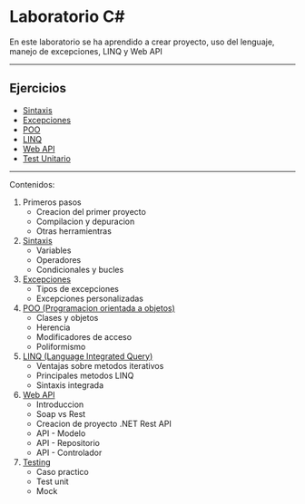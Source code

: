 # Laboratorio C#

En este laboratorio se ha aprendido a crear proyecto, uso del lenguaje, manejo de excepciones, LINQ y Web API

---

## Ejercicios

 - [Sintaxis](https://github.com/dahurtado/LemonCode/tree/main/csharp/SintaxisSol)
 - [Excepciones](https://github.com/dahurtado/LemonCode/tree/main/csharp/ExcepcionesSol)
 - [POO](https://github.com/dahurtado/LemonCode/tree/main/csharp/PooSol)
 - [LINQ](https://github.com/dahurtado/LemonCode/tree/main/csharp/LINQSol)
 - [Web API](https://github.com/dahurtado/LemonCode/tree/main/csharp/WebAPISol)
 - [Test Unitario](https://github.com/dahurtado/LemonCode/tree/main/csharp/UnitTestSol)

---

Contenidos:
 1. Primeros pasos
    - Creacion del primer proyecto
    - Compilacion y depuracion
    - Otras herramientras
 2. [Sintaxis](https://github.com/dahurtado/LemonCode/tree/main/csharp/SintaxisSol)
    - Variables
    - Operadores
    - Condicionales y bucles
 3. [Excepciones](https://github.com/dahurtado/LemonCode/tree/main/csharp/ExcepcionesSol)
    - Tipos de excepciones
    - Excepciones personalizadas
 4. [POO (Programacion orientada a objetos)](https://github.com/dahurtado/LemonCode/tree/main/csharp/PooSol)
    - Clases y objetos
    - Herencia
    - Modificadores de acceso
    - Poliformismo
 5. [LINQ (Language Integrated Query)](https://github.com/dahurtado/LemonCode/tree/main/csharp/LINQSol)
    - Ventajas sobre metodos iterativos
    - Principales metodos LINQ
    - Sintaxis integrada
 6. [Web API](https://github.com/dahurtado/LemonCode/tree/main/csharp/APISol)
    - Introduccion
    - Soap vs Rest
    - Creacion de proyecto .NET Rest API
    - API - Modelo
    - API - Repositorio
    - API - Controlador
 7. [Testing](https://github.com/dahurtado/LemonCode/tree/main/csharp/UnitTestSol)
    - Caso practico
    - Test unit
    - Mock